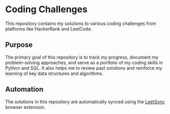 # Coding Challenges

This repository contains my solutions to various coding challenges from platforms like HackerRank and LeetCode.

## Purpose

The primary goal of this repository is to track my progress, document my problem-solving approaches, and serve as a portfolio of my coding skills in Python and SQL. It also helps me to review past solutions and reinforce my learning of key data structures and algorithms.

## Automation

The solutions in this repository are automatically synced using the [LeetSync](https://chrome.google.com/webstore/detail/leetsync-leetcode-to-gith/ppkbejeolfcbaomanmbpjdbkfcjfhjnd) browser extension.
